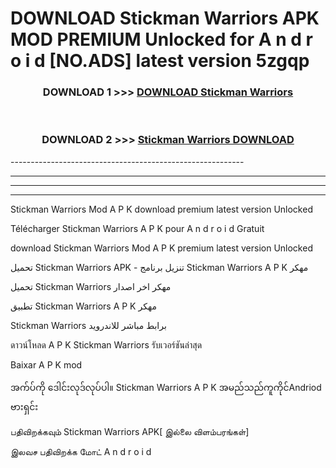 # DOWNLOAD Stickman Warriors APK MOD PREMIUM Unlocked for A n d r o i d [NO.ADS] latest version 5zgqp 



<div align="center">

<h3>DOWNLOAD 1 >>> <a href="https://getmod2.web.app/?judul=Stickman Warriors">DOWNLOAD Stickman Warriors</a></h3><br>

<h3>DOWNLOAD 2 >>> <a href="https://getmod2.web.app/?judul=Stickman Warriors">Stickman Warriors DOWNLOAD </a></h3>

</div>
----------------------------------------------------------

----------------------------------------------------------

----------------------------------------------------------

----------------------------------------------------------

Stickman Warriors Mod A P K download premium latest version Unlocked

Télécharger Stickman Warriors A P K pour A n d r o i d Gratuit

download Stickman Warriors Mod A P K premium latest version Unlocked

تحميل Stickman Warriors APK - تنزيل برنامج Stickman Warriors A P K مهكر

تحميل Stickman Warriors مهكر اخر اصدار

تطبيق Stickman Warriors A P K مهكر

Stickman Warriors برابط مباشر للاندرويد

ดาวน์โหลด A P K Stickman Warriors รับเวอร์ชันล่าสุด

Baixar A P K mod

အက်ပ်ကို ဒေါင်းလုဒ်လုပ်ပါ။ Stickman Warriors A P K အမည်သည်ကူကိုင်Andriod ဗားရှင်း

பதிவிறக்கவும் Stickman Warriors APK[ இல்லை விளம்பரங்கள்] 
 
இலவச பதிவிறக்க மோட் A n d r o i d



